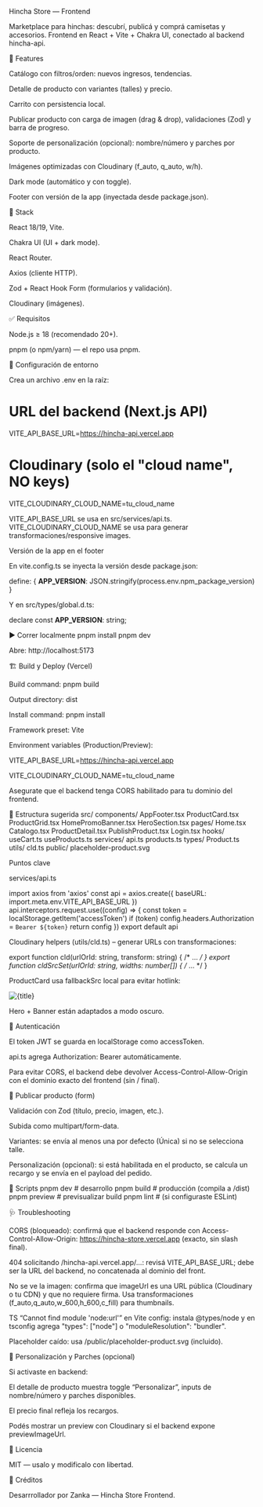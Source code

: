Hincha Store — Frontend

Marketplace para hinchas: descubrí, publicá y comprá camisetas y accesorios.
Frontend en React + Vite + Chakra UI, conectado al backend hincha-api.

🚀 Features

Catálogo con filtros/orden: nuevos ingresos, tendencias.

Detalle de producto con variantes (talles) y precio.

Carrito con persistencia local.

Publicar producto con carga de imagen (drag & drop), validaciones (Zod) y barra de progreso.

Soporte de personalización (opcional): nombre/número y parches por producto.

Imágenes optimizadas con Cloudinary (f_auto, q_auto, w/h).

Dark mode (automático y con toggle).

Footer con versión de la app (inyectada desde package.json).

🧱 Stack

React 18/19, Vite.

Chakra UI (UI + dark mode).

React Router.

Axios (cliente HTTP).

Zod + React Hook Form (formularios y validación).

Cloudinary (imágenes).

✅ Requisitos

Node.js ≥ 18 (recomendado 20+).

pnpm (o npm/yarn) — el repo usa pnpm.

🔧 Configuración de entorno

Crea un archivo .env en la raíz:

# URL del backend (Next.js API)
VITE_API_BASE_URL=https://hincha-api.vercel.app

# Cloudinary (solo el "cloud name", NO keys)
VITE_CLOUDINARY_CLOUD_NAME=tu_cloud_name


VITE_API_BASE_URL se usa en src/services/api.ts.
VITE_CLOUDINARY_CLOUD_NAME se usa para generar transformaciones/responsive images.

Versión de la app en el footer

En vite.config.ts se inyecta la versión desde package.json:

define: { __APP_VERSION__: JSON.stringify(process.env.npm_package_version) }


Y en src/types/global.d.ts:

declare const __APP_VERSION__: string;

▶️ Correr localmente
pnpm install
pnpm dev


Abre: http://localhost:5173

🏗️ Build y Deploy (Vercel)

Build command: pnpm build

Output directory: dist

Install command: pnpm install

Framework preset: Vite

Environment variables (Production/Preview):

VITE_API_BASE_URL=https://hincha-api.vercel.app

VITE_CLOUDINARY_CLOUD_NAME=tu_cloud_name

Asegurate que el backend tenga CORS habilitado para tu dominio del frontend.

📁 Estructura sugerida
src/
  components/
    AppFooter.tsx
    ProductCard.tsx
    ProductGrid.tsx
    HomePromoBanner.tsx
    HeroSection.tsx
  pages/
    Home.tsx
    Catalogo.tsx
    ProductDetail.tsx
    PublishProduct.tsx
    Login.tsx
  hooks/
    useCart.ts
    useProducts.ts
  services/
    api.ts
    products.ts
  types/
    Product.ts
  utils/
    cld.ts
public/
  placeholder-product.svg

Puntos clave

services/api.ts

import axios from 'axios'
const api = axios.create({ baseURL: import.meta.env.VITE_API_BASE_URL })
api.interceptors.request.use((config) => {
  const token = localStorage.getItem('accessToken')
  if (token) config.headers.Authorization = `Bearer ${token}`
  return config
})
export default api


Cloudinary helpers (utils/cld.ts) – generar URLs con transformaciones:

export function cld(urlOrId: string, transform: string) { /* … */ }
export function cldSrcSet(urlOrId: string, widths: number[]) { /* … */ }


ProductCard usa fallbackSrc local para evitar hotlink:

<Image
  src={imageUrl}
  alt={title}
  objectFit="cover"
  fallbackSrc="/placeholder-product.svg"
/>


Hero + Banner están adaptados a modo oscuro.

🔐 Autenticación

El token JWT se guarda en localStorage como accessToken.

api.ts agrega Authorization: Bearer <token> automáticamente.

Para evitar CORS, el backend debe devolver Access-Control-Allow-Origin con el dominio exacto del frontend (sin / final).

🛒 Publicar producto (form)

Validación con Zod (título, precio, imagen, etc.).

Subida como multipart/form-data.

Variantes: se envía al menos una por defecto (Única) si no se selecciona talle.

Personalización (opcional): si está habilitada en el producto, se calcula un recargo y se envía en el payload del pedido.

🧪 Scripts
pnpm dev       # desarrollo
pnpm build     # producción (compila a /dist)
pnpm preview   # previsualizar build
pnpm lint      # (si configuraste ESLint)

🩺 Troubleshooting

CORS (bloqueado): confirmá que el backend responde con Access-Control-Allow-Origin: https://hincha-store.vercel.app (exacto, sin slash final).

404 solicitando /hincha-api.vercel.app/...: revisá VITE_API_BASE_URL; debe ser la URL del backend, no concatenada al dominio del front.

No se ve la imagen: confirma que imageUrl es una URL pública (Cloudinary o tu CDN) y que no requiere firma. Usa transformaciones (f_auto,q_auto,w_600,h_600,c_fill) para thumbnails.

TS “Cannot find module 'node:url'” en Vite config: instala @types/node y en tsconfig agrega "types": ["node"] o "moduleResolution": "bundler".

Placeholder caído: usa /public/placeholder-product.svg (incluido).

🧩 Personalización y Parches (opcional)

Si activaste en backend:

El detalle de producto muestra toggle “Personalizar”, inputs de nombre/número y parches disponibles.

El precio final refleja los recargos.

Podés mostrar un preview con Cloudinary si el backend expone previewImageUrl.

📝 Licencia

MIT — usalo y modificalo con libertad.

👤 Créditos

Desarrrollador por Zanka — Hincha Store Frontend.
